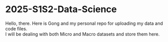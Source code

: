 # 2025-S1S2-Data-Science

Hello, there. Here is Gong and my personal repo for uploading my data and code files.  
I will be dealing with both Micro and Macro datasets and store them here.
